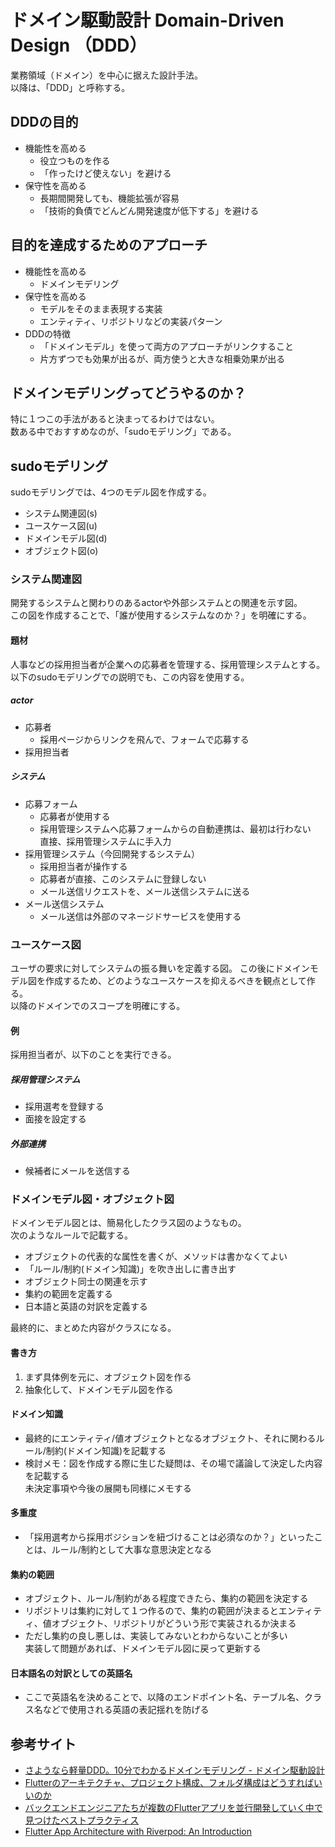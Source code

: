 # ドメイン駆動設計 Domain-Driven Design （DDD）
業務領域（ドメイン）を中心に据えた設計手法。  
以降は、「DDD」と呼称する。

## DDDの目的
* 機能性を高める
  * 役立つものを作る
  * 「作ったけど使えない」を避ける
* 保守性を高める
  * 長期間開発しても、機能拡張が容易
  * 「技術的負債でどんどん開発速度が低下する」を避ける

## 目的を達成するためのアプローチ
* 機能性を高める
  * ドメインモデリング
* 保守性を高める
  * モデルをそのまま表現する実装
  * エンティティ、リポジトリなどの実装パターン
* DDDの特徴
  * 「ドメインモデル」を使って両方のアプローチがリンクすること
  * 片方ずつでも効果が出るが、両方使うと大きな相乗効果が出る

## ドメインモデリングってどうやるのか？
特に１つこの手法があると決まってるわけではない。  
数ある中でおすすめなのが、「sudoモデリング」である。  

## sudoモデリング
sudoモデリングでは、4つのモデル図を作成する。
* システム関連図(s)
* ユースケース図(u)
* ドメインモデル図(d)
* オブジェクト図(o)

### システム関連図
開発するシステムと関わりのあるactorや外部システムとの関連を示す図。  
この図を作成することで、「誰が使用するシステムなのか？」を明確にする。

#### 題材
人事などの採用担当者が企業への応募者を管理する、採用管理システムとする。  
以下のsudoモデリングでの説明でも、この内容を使用する。

##### actor
* 応募者
  * 採用ページからリンクを飛んで、フォームで応募する
* 採用担当者

##### システム
* 応募フォーム
  * 応募者が使用する
  * 採用管理システムへ応募フォームからの自動連携は、最初は行わない  
    直接、採用管理システムに手入力
* 採用管理システム（今回開発するシステム）
  * 採用担当者が操作する
  * 応募者が直接、このシステムに登録しない
  * メール送信リクエストを、メール送信システムに送る
* メール送信システム
  * メール送信は外部のマネージドサービスを使用する

### ユースケース図
ユーザの要求に対してシステムの振る舞いを定義する図。
この後にドメインモデル図を作成するため、どのようなユースケースを抑えるべきを観点として作る。  
以降のドメインでのスコープを明確にする。

#### 例
採用担当者が、以下のことを実行できる。
##### 採用管理システム
* 採用選考を登録する
* 面接を設定する
##### 外部連携
* 候補者にメールを送信する

### ドメインモデル図・オブジェクト図
ドメインモデル図とは、簡易化したクラス図のようなもの。  
次のようなルールで記載する。
* オブジェクトの代表的な属性を書くが、メソッドは書かなくてよい
* 「ルール/制約(ドメイン知識)」を吹き出しに書き出す
* オブジェクト同士の関連を示す
* 集約の範囲を定義する
* 日本語と英語の対訳を定義する  

最終的に、まとめた内容がクラスになる。

#### 書き方
1. まず具体例を元に、オブジェクト図を作る  
2. 抽象化して、ドメインモデル図を作る

#### ドメイン知識
* 最終的にエンティティ/値オブジェクトとなるオブジェクト、それに関わるルール/制約(ドメイン知識)を記載する
* 検討メモ：図を作成する際に生じた疑問は、その場で議論して決定した内容を記載する  
  未決定事項や今後の展開も同様にメモする

#### 多重度
* 「採用選考から採用ボジションを紐づけることは必須なのか？」といったことは、ルール/制約として大事な意思決定となる

#### 集約の範囲
* オブジェクト、ルール/制約がある程度できたら、集約の範囲を決定する
* リポジトリは集約に対して１つ作るので、集約の範囲が決まるとエンティティ、値オブジェクト、リポジトリがどういう形で実装されるか決まる
* ただし集約の良し悪しは、実装してみないとわからないことが多い  
  実装して問題があれば、ドメインモデル図に戻って更新する

#### 日本語名の対訳としての英語名
* ここで英語名を決めることで、以降のエンドポイント名、テーブル名、クラス名などで使用される英語の表記揺れを防げる

## 参考サイト
* [さようなら軽量DDD。10分でわかるドメインモデリング - ドメイン駆動設計](https://www.youtube.com/watch?v=HgtCKlOzRiQ&list=PLXMIJq1G-_66F9woQpidJfe4HHCFxdXaA&index=1)
* [Flutterのアーキテクチャ、プロジェクト構成、フォルダ構成はどうすればいいのか](https://qiita.com/MLLB/items/95617322a7d984b7e402)
* [バックエンドエンジニアたちが複数のFlutterアプリを並行開発していく中で見つけたベストプラクティス](https://blog.kinto-technologies.com/posts/2023-12-10-flutter-architecture/)
* [Flutter App Architecture with Riverpod: An Introduction](https://codewithandrea.com/articles/flutter-app-architecture-riverpod-introduction/)
